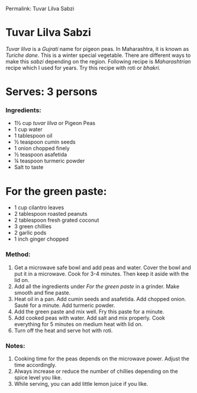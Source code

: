 Permalink: Tuvar Lilva Sabzi

# Tuvar Lilva Sabzi

_Tuvar lilva_ is a _Gujrati_ name for pigeon peas. In Maharashtra, it is known as _Turiche dane_. This is a winter special vegetable. There are different ways to make this _sabzi_ depending on the region. Following recipe is _Maharashtrian_ recipe which I used for years. 
Try this recipe with roti or _bhakri_. 

# Serves: 3 persons

### Ingredients:
* 1½ cup _tuvar lilva_ or Pigeon Peas
* 1 cup water
* 1 tablespoon oil
* ½ teaspoon cumin seeds
* 1 onion chopped finely
* ½ teaspoon asafetida
* ¼ teaspoon turmeric powder
* Salt to taste

# For the green paste:
* 1 cup cilantro leaves
* 2 tablespoon roasted peanuts
* 2 tablespoon fresh grated coconut
* 3 green chillies
* 2 garlic pods
* 1 inch ginger chopped

### Method:
1. Get a microwave safe bowl and add peas and water. Cover the bowl and put it in a microwave. Cook for 3-4 minutes. Then keep it aside with the lid on.
2. Add all the ingredients under _For the green paste_ in a grinder. Make smooth and fine paste.
3. Heat oil in a pan. Add cumin seeds and asafetida. Add chopped onion. Sauté for a minute. Add turmeric powder. 
4. Add the green paste and mix well. Fry this paste for a minute. 
5. Add cooked peas with water. Add salt and mix properly. Cook everything for 5 minutes on medium heat with lid on. 
6. Turn off the heat and serve hot with roti. 

### Notes:
1. Cooking time for the peas depends on the microwave power. Adjust the time accordingly. 
2. Always increase or reduce the number of chillies depending on the spice level you like. 
3. While serving, you can add little lemon juice if you like. 

